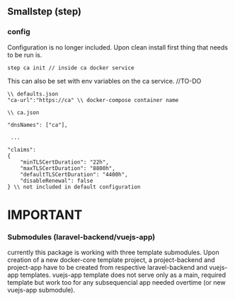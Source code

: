 ## Smallstep (step)

### config

Configuration is no longer included. Upon clean install first thing that needs to be run is.

```
step ca init // inside ca docker service
```

This can also be set with env variables on the ca service. //TO-DO

```
\\ defaults.json
"ca-url":"https://ca" \\ docker-compose container name
```

```
\\ ca.json

"dnsNames": ["ca"],

 ...

"claims":
{
    "minTLSCertDuration": "22h",
    "maxTLSCertDuration": "8800h",
    "defaultTLSCertDuration": "4400h",
    "disableRenewal": false
} \\ not included in default configuration
```

# IMPORTANT

### Submodules (laravel-backend/vuejs-app)

currently this package is working with three template submodules. Upon creation of a new docker-core template
project, a project-backend and project-app have to be created from respective laravel-backend and vuejs-app templates. vuejs-app
template does not serve only as a main, required template but work too for any subsequencial app needed overtime (or new vuejs-app submodule).
